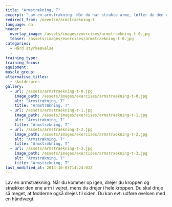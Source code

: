 ```yaml
---
title: "Armstrækning, T"
excerpt: "Lav en armstrækning. Når du har strakte arme, løfter du den ene arm op, så du står som et T og overkroppen er vinkelret på gulvet."
redirect_from: /oevelse/armstraekning-t
language: da
header:
  overlay_image: /assets/images/exercises/armstraekning-t-0.jpg
  teaser: /assets/images/exercises/armstraekning-t-0.jpg
categories:
  - Hård styrkeøvelse
  - 
training_type: 
training_focus: 
equipment:
muscle_group:
alternative_titles:
  - skulderpres
gallery:
  - url: /assets/armstraekning-t-0.jpg
    image_path: /assets/images/exercises/armstraekning-t-0.jpg
    alt: "Armstrækning, T"
    title: "Armstrækning, T"
  - url: /assets/armstraekning-t-1.jpg
    image_path: /assets/images/exercises/armstraekning-t-1.jpg
    alt: "Armstrækning, T"
    title: "Armstrækning, T"
  - url: /assets/armstraekning-t-2.jpg
    image_path: /assets/images/exercises/armstraekning-t-2.jpg
    alt: "Armstrækning, T"
    title: "Armstrækning, T"
  - url: /assets/armstraekning-t-3.jpg
    image_path: /assets/images/exercises/armstraekning-t-3.jpg
    alt: "Armstrækning, T"
    title: "Armstrækning, T"
last_modified_at: 2013-10-03T14:24:03Z
---
```


Lav en armstrækning. Når du kommer op igen, drejer du kroppen og strækker den ene arm i vejret, mens du drejer i hele kroppen. Du skal dreje så meget, at fødderne også drejes til siden. Du kan evt. udføre øvelsen med en håndvægt.
